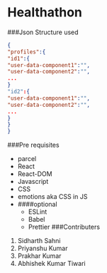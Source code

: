 # Healthathon
###Json Structure used
```json
{
"profiles":{
"id1":{
"user-data-component1":"",
"user-data-component2":"",
...
}
"id2":{
"user-data-component1":"",
"user-data-component2":"",
...
}
}
} 
```
###Pre requisites
- parcel
- React
- React-DOM
- Javascript 
- CSS
- emotions aka CSS in JS
- ####optional 
  - ESLint
  - Babel 
  - Prettier
###Contributers
1. Sidharth Sahni
2. Priyanshu Kumar
3. Prakhar Kumar
4. Abhishek Kumar Tiwari
